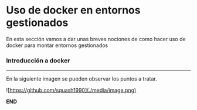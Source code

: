 # Uso de docker en entornos gestionados

En esta sección vamos a dar unas breves nociones de como hacer uso de docker para montar entornos gestionados

### Introducción a docker
-----

En la siguiente imagen se pueden observar los puntos a tratar.

![https://github.com/squash1990](./media/image.png)


**END**